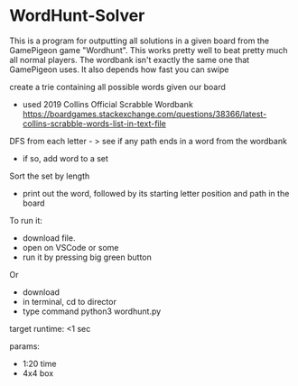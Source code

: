# WordHunt-Solver
This is a program for outputting all solutions in a given board from the GamePigeon game "Wordhunt".
This works pretty well to beat pretty much all normal players. 
The wordbank isn't exactly the same one that 
GamePigeon uses. It also depends how fast you can swipe


create a trie containing all possible words given our board 
- used 2019 Collins Official Scrabble Wordbank
https://boardgames.stackexchange.com/questions/38366/latest-collins-scrabble-words-list-in-text-file

DFS from each letter - > see if any path ends in a word from the wordbank
- if so, add word to a set

Sort the set by length
- print out the word, followed by its starting letter position and path in the board



To run it:
- download file.
- open on VSCode or some
- run it by pressing big green button

Or
- download
- in terminal, cd to director
- type command python3 wordhunt.py



target runtime: <1 sec

params:
- 1:20 time
- 4x4 box